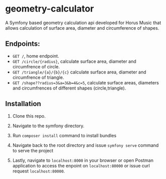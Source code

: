 # geometry-calculator
A Symfony based geometry calculation api developed for Horus Music that allows calculation of surface area, diameter and circumference of shapes. 

## Endpoints:

- `GET /`,  home endpoint.
- `GET /circle/{radius}`, calculate surface area, diameter and circumfrence of circle.
- `GET /triangle/{a}/{b}/{c}` calculate surface area, diameter and circumfrence of triangle.
- `GET /shape??radius=3&a=3&b=4&c=5`,  calculate surface areas, diameters and circumfrences of different shapes (circle,triangle).

## Installation

1. Clone this repo.

2. Navigate to the symfony directory.

3. Run ```composer install``` command to install bundles

4. Navigate back to the root directory and issue ```symfony serve``` command to serve the project

5. Lastly, navigate to `localhost:8000` in your browser or open Postman application to access the enpoint on `localhost:80000` or issue curl request `localhost:80000`.